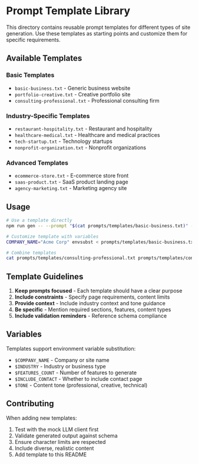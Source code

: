 # Prompt Template Library

This directory contains reusable prompt templates for different types of site generation. Use these templates as starting points and customize them for specific requirements.

## Available Templates

### Basic Templates
- `basic-business.txt` - Generic business website
- `portfolio-creative.txt` - Creative portfolio site
- `consulting-professional.txt` - Professional consulting firm

### Industry-Specific Templates  
- `restaurant-hospitality.txt` - Restaurant and hospitality
- `healthcare-medical.txt` - Healthcare and medical practices
- `tech-startup.txt` - Technology startups
- `nonprofit-organization.txt` - Nonprofit organizations

### Advanced Templates
- `ecommerce-store.txt` - E-commerce store front
- `saas-product.txt` - SaaS product landing page
- `agency-marketing.txt` - Marketing agency site

## Usage

```bash
# Use a template directly
npm run gen -- --prompt "$(cat prompts/templates/basic-business.txt)" --format json

# Customize template with variables
COMPANY_NAME="Acme Corp" envsubst < prompts/templates/basic-business.txt | npm run gen -- --prompt "$(cat)" --format json

# Combine templates
cat prompts/templates/consulting-professional.txt prompts/templates/contact-form.txt | npm run gen -- --prompt "$(cat)" --format json
```

## Template Guidelines

1. **Keep prompts focused** - Each template should have a clear purpose
2. **Include constraints** - Specify page requirements, content limits
3. **Provide context** - Include industry context and tone guidance  
4. **Be specific** - Mention required sections, features, content types
5. **Include validation reminders** - Reference schema compliance

## Variables

Templates support environment variable substitution:

- `$COMPANY_NAME` - Company or site name
- `$INDUSTRY` - Industry or business type  
- `$FEATURES_COUNT` - Number of features to generate
- `$INCLUDE_CONTACT` - Whether to include contact page
- `$TONE` - Content tone (professional, creative, technical)

## Contributing

When adding new templates:

1. Test with the mock LLM client first
2. Validate generated output against schema
3. Ensure character limits are respected
4. Include diverse, realistic content
5. Add template to this README